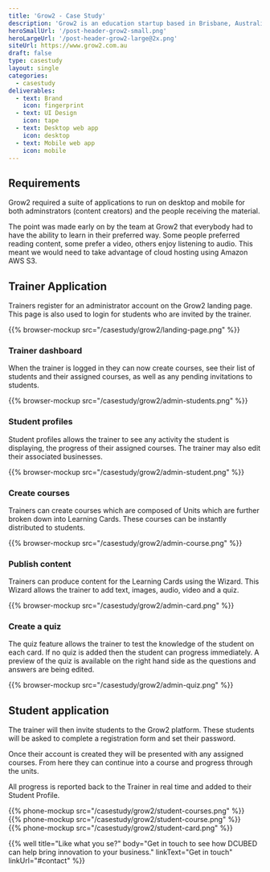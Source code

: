 ```yaml
---
title: 'Grow2 - Case Study'
description: 'Grow2 is an education startup based in Brisbane, Australia who have created a training platform for sporting clubs and their committees. They ensure everyone can receive training in which ever format that prefer - whether that is through text, imagery, audio or video.'
heroSmallUrl: '/post-header-grow2-small.png'
heroLargeUrl: '/post-header-grow2-large@2x.png'
siteUrl: https://www.grow2.com.au
draft: false
type: casestudy
layout: single
categories:
  - casestudy
deliverables:
  - text: Brand
    icon: fingerprint
  - text: UI Design
    icon: tape
  - text: Desktop web app
    icon: desktop
  - text: Mobile web app
    icon: mobile
---
```


## Requirements

Grow2 required a suite of applications to run on desktop and mobile for both adminstrators (content creators) and the people receiving the material.

The point was made early on by the team at Grow2 that everybody had to have the ability to learn in their preferred way. Some people preferred reading content, some prefer a video, others enjoy listening to audio. This meant we would need to take advantage of cloud hosting using Amazon AWS S3.

## Trainer Application

Trainers register for an administrator account on the Grow2 landing page. This page is also used to login for students who are invited by the trainer.

{{% browser-mockup src="/casestudy/grow2/landing-page.png" %}}

### Trainer dashboard

When the trainer is logged in they can now create courses, see their list of students and their assigned courses, as well as any pending invitations to students.

{{% browser-mockup src="/casestudy/grow2/admin-students.png" %}}

### Student profiles

Student profiles allows the trainer to see any activity the student is displaying, the progress of their assigned courses. The trainer may also edit their associated businesses.

{{% browser-mockup src="/casestudy/grow2/admin-student.png" %}}

### Create courses

Trainers can create courses which are composed of Units which are further broken down into Learning Cards. These courses can be instantly distributed to students.

{{% browser-mockup src="/casestudy/grow2/admin-course.png" %}}

### Publish content

Trainers can produce content for the Learning Cards using the Wizard. This Wizard allows the trainer to add text, images, audio, video and a quiz.

{{% browser-mockup src="/casestudy/grow2/admin-card.png" %}}

### Create a quiz

The quiz feature allows the trainer to test the knowledge of the student on each card. If no quiz is added then the student can progress immediately. A preview of the quiz is available on the right hand side as the questions and answers are being edited.

{{% browser-mockup src="/casestudy/grow2/admin-quiz.png" %}}

## Student application

The trainer will then invite students to the Grow2 platform. These students will be asked to complete a registration form and set their password.

Once their account is created they will be presented with any assigned courses. From here they can continue into a course and progress through the units.

All progress is reported back to the Trainer in real time and added to their Student Profile.

<div class="phones">
<div class="phones__wrap">
<div class="phones__list">
  <div>
    {{% phone-mockup src="/casestudy/grow2/student-courses.png" %}}
  </div>
  <div>
    {{% phone-mockup src="/casestudy/grow2/student-course.png" %}}
  </div>
  <div>
    {{% phone-mockup src="/casestudy/grow2/student-card.png" %}}
  </div>
</div>
</div>
</div>

{{% well title="Like what you se?" body="Get in touch to see how DCUBED can help bring innovation to your business." linkText="Get in touch" linkUrl="#contact" %}}
